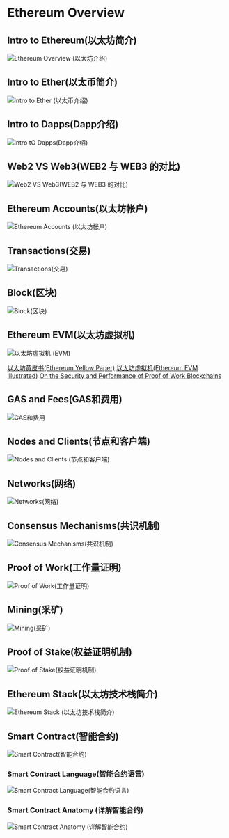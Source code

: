 # Ethereum Overview

## Intro to Ethereum(以太坊简介)

![Ethereum Overview (以太坊介绍)](Ethereum%20Overview%20(以太坊介绍).png)

## Intro to Ether(以太币简介)

![Intro to Ether (以太币介绍)](Intro%20to%20Ether%20(ETH%E7%AE%80%E4%BB%8B).png)

## Intro to Dapps(Dapp介绍)

![Intro tO Dapps(Dapp介绍)](DAPP%20%E4%BB%8B%E7%BB%8D.png)

## Web2 VS Web3(WEB2 与 WEB3 的对比)

![Web2 VS Web3(WEB2 与 WEB3 的对比)](WEB2%20与%20WEB3%20的对比.png)

## Ethereum Accounts(以太坊帐户)

![Ethereum Accounts (以太坊帐户)](Ethereum%20Accounts%20(%E4%BB%A5%E5%A4%AA%E5%9D%8A%E5%B8%90%E6%88%B7).png)

## Transactions(交易)

![Transactions(交易)](Transactions(交易).png)

## Block(区块)

![Block(区块)](Block(%E5%8C%BA%E5%9D%97).png)

## Ethereum EVM(以太坊虚拟机)

![以太坊虚拟机 (EVM)](%E4%BB%A5%E5%A4%AA%E5%9D%8A%E8%99%9A%E6%8B%9F%E6%9C%BA%20(EVM).png)

[以太坊黄皮书(Ethereum Yellow Paper)](Ethereum%20Yellow%20Paper.pdf)
[以太坊虚拟机(Ethereum EVM Illustrated)](ethereum_evm_illustrated.pdf)
[On the Security and Performance of Proof of Work Blockchains](On%20the%20Security%20and%20Performance%20of%20Proof%20of%20Work%20Blockchains.pdf)

## GAS and Fees(GAS和费用)

![GAS和费用](GAS%E5%92%8C%E8%B4%B9%E7%94%A8.png)

## Nodes and Clients(节点和客户端)

![Nodes and Clients (节点和客户端)](Nodes%20and%20Clients%20(节点和客户端).png)

## Networks(网络)

![Networks(网络)](Networks(%E7%BD%91%E7%BB%9C).png)

## Consensus Mechanisms(共识机制)

![Consensus Mechanisms(共识机制)](Consensus%20Mechanisms(%E5%85%B1%E8%AF%86%E6%9C%BA%E5%88%B6).png)

## Proof of Work(工作量证明)

![Proof of Work(工作量证明)](Proof%20of%20Work(工作量证明).png)

## Mining(采矿)

![Mining(采矿)](Mining(%E9%87%87%E7%9F%BF).png)

## Proof of Stake(权益证明机制)

![Proof of Stake(权益证明机制)](Proof%20of%20Stake%20(%E6%9D%83%E7%9B%8A%E8%AF%81%E6%98%8E%E6%9C%BA%E5%88%B6).png)

## Ethereum Stack(以太坊技术栈简介)

![Ethereum Stack (以太坊技术栈简介)](Ethereum%20Stack%20(%E4%BB%A5%E5%A4%AA%E5%9D%8A%E6%8A%80%E6%9C%AF%E6%A0%88%E7%AE%80%E4%BB%8B).png)

## Smart Contract(智能合约)

![Smart Contract(智能合约)](Smart%20Contract(%E6%99%BA%E8%83%BD%E5%90%88%E7%BA%A6).png)

### Smart Contract Language(智能合约语言)

![Smart Contract Language(智能合约语言)](Smart%20Contract%20Language%20(%E6%99%BA%E8%83%BD%E5%90%88%E7%BA%A6%E8%AF%AD%E8%A8%80).png)

### Smart Contract Anatomy (详解智能合约)

![Smart Contract Anatomy (详解智能合约)](Smart%20Contract%20Anatomy%20(详解智能合约).png)
